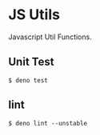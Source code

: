 # JS Utils

Javascript Util Functions.

## Unit Test

```
$ deno test
```

## lint

```
$ deno lint --unstable
```
